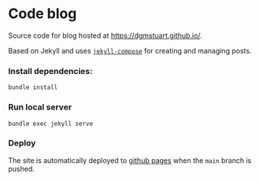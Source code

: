 # Code blog

Source code for blog hosted at https://dgmstuart.github.io/.

Based on Jekyll and uses
[`jekyll-compose`](https://github.com/jekyll/jekyll-compose#usage) for
creating and managing posts.

### Install dependencies:

    bundle install

### Run local server

    bundle exec jekyll serve

### Deploy

The site is automatically deployed to
[github pages](https://pages.github.com/)
when the `main` branch is pushed.

